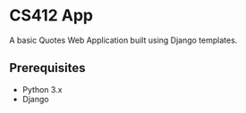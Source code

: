 # CS412 App

A basic Quotes Web Application built using Django templates.

## Prerequisites

- Python 3.x
- Django

